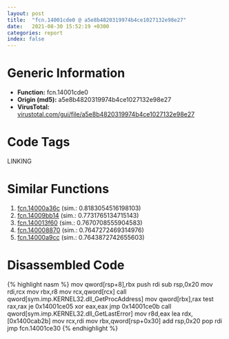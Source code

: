 ```yaml
---
layout: post
title:  "fcn.14001cde0 @ a5e8b4820319974b4ce1027132e98e27"
date:   2021-08-30 15:52:19 +0300
categories: report
index: false
---
```


# Generic Information
- **Function:** fcn.14001cde0
- **Origin (md5):** a5e8b4820319974b4ce1027132e98e27
- **VirusTotal:** [virustotal.com/gui/file/a5e8b4820319974b4ce1027132e98e27][virustotal_ref]

# Code Tags
<span class="tag" id="LINKING">LINKING</span>


# Similar Functions

1. [fcn.14000a36c][similar_1_ref] (sim.: 0.8183054516198103)
2. [fcn.14009bb14][similar_2_ref] (sim.: 0.7731765134715143)
3. [fcn.140013f60][similar_3_ref] (sim.: 0.7670708555904583)
4. [fcn.140008870][similar_4_ref] (sim.: 0.7647272469314976)
5. [fcn.14000a9cc][similar_5_ref] (sim.: 0.7643872742655603)


# Disassembled Code

{% highlight nasm %}
mov qword[rsp+8],rbx
push rdi
sub rsp,0x20
mov rdi,rcx
mov rbx,r8
mov rcx,qword[rcx]
call qword[sym.imp.KERNEL32.dll_GetProcAddress]
mov qword[rbx],rax
test rax,rax
je 0x14001ce05
xor eax,eax
jmp 0x14001ce0b
call qword[sym.imp.KERNEL32.dll_GetLastError]
mov r8d,eax
lea rdx,[0x1400cab2b]
mov rcx,rdi
mov rbx,qword[rsp+0x30]
add rsp,0x20
pop rdi
jmp fcn.14001ce30
{% endhighlight %}


[similar_1_ref]: /report/fcn.14000a36c@c4af5ec7826361dc5a22db79be296638
[similar_2_ref]: /report/fcn.14009bb14@a5e8b4820319974b4ce1027132e98e27
[similar_3_ref]: /report/fcn.140013f60@3bee9e0608c478ffce0d10559aae732b
[similar_4_ref]: /report/fcn.140008870@c5b958b285b208bffd52d8455e15d93a
[similar_5_ref]: /report/fcn.14000a9cc@c4af5ec7826361dc5a22db79be296638
[virustotal_ref]: https://www.virustotal.com/gui/file/a5e8b4820319974b4ce1027132e98e27